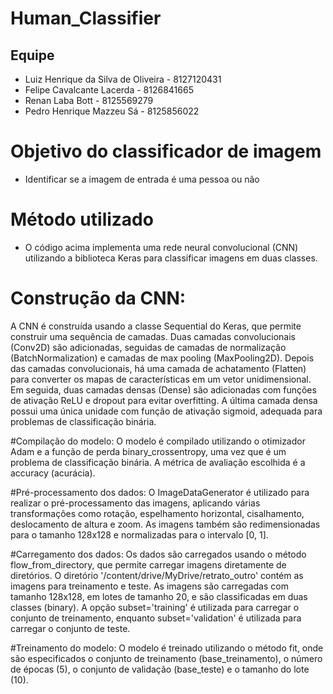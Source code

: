 # Human_Classifier

## Equipe

- Luiz Henrique da Silva de Oliveira - 8127120431
- Felipe Cavalcante Lacerda - 8126841665
- Renan Laba Bott - 8125569279
- Pedro Henrique Mazzeu Sá - 8125856022

# Objetivo do classificador de imagem

- Identificar se a imagem de entrada é uma pessoa ou não

# Método utilizado

- O código acima implementa uma rede neural convolucional (CNN) utilizando a biblioteca Keras para classificar imagens em duas classes.

# Construção da CNN:
A CNN é construída usando a classe Sequential do Keras, que permite construir uma sequência de camadas.
Duas camadas convolucionais (Conv2D) são adicionadas, seguidas de camadas de normalização (BatchNormalization) e camadas de max pooling (MaxPooling2D).
Depois das camadas convolucionais, há uma camada de achatamento (Flatten) para converter os mapas de características em um vetor unidimensional.
Em seguida, duas camadas densas (Dense) são adicionadas com funções de ativação ReLU e dropout para evitar overfitting.
A última camada densa possui uma única unidade com função de ativação sigmoid, adequada para problemas de classificação binária.

#Compilação do modelo:
O modelo é compilado utilizando o otimizador Adam e a função de perda binary_crossentropy, uma vez que é um problema de classificação binária.
A métrica de avaliação escolhida é a accuracy (acurácia).

#Pré-processamento dos dados:
O ImageDataGenerator é utilizado para realizar o pré-processamento das imagens, aplicando várias transformações como rotação, espelhamento horizontal, cisalhamento, deslocamento de altura e zoom.
As imagens também são redimensionadas para o tamanho 128x128 e normalizadas para o intervalo [0, 1].

#Carregamento dos dados:
Os dados são carregados usando o método flow_from_directory, que permite carregar imagens diretamente de diretórios.
O diretório '/content/drive/MyDrive/retrato_outro' contém as imagens para treinamento e teste.
As imagens são carregadas com tamanho 128x128, em lotes de tamanho 20, e são classificadas em duas classes (binary).
A opção subset='training' é utilizada para carregar o conjunto de treinamento, enquanto subset='validation' é utilizada para carregar o conjunto de teste.

#Treinamento do modelo:
O modelo é treinado utilizando o método fit, onde são especificados o conjunto de treinamento (base_treinamento), o número de épocas (5), o conjunto de validação (base_teste) e o tamanho do lote (10).
